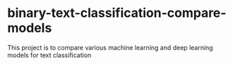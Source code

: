 # binary-text-classification-compare-models
This project is to compare various machine learning and deep learning models for text classification 
